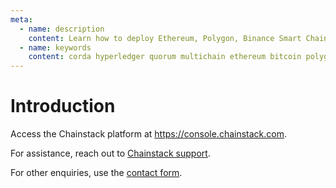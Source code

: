 ```yaml
---
meta:
  - name: description
    content: Learn how to deploy Ethereum, Polygon, Binance Smart Chain, Fantom, Tezos, Bitcoin, Hyperledger Fabric, Corda, Quorum, MultiChain nodes and networks with the Chainstack managed blockchain services.
  - name: keywords
    content: corda hyperledger quorum multichain ethereum bitcoin polygon binance bsc fantom ftm tezos
---
```


# Introduction

Access the Chainstack platform at <a href="https://console.chainstack.com" target="_blank">https://console.chainstack.com</a>.

For assistance, reach out to <a href="https://support.chainstack.com" target="_blank">Chainstack support</a>.

For other enquiries, use the <a href="https://chainstack.com/contact/" target="_blank">contact form</a>.
